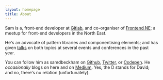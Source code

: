 ```yaml
---
layout: homepage
title: About
---
```


Sam is a, front-end developer at [Gitlab](https://gitlab.com), and co-organiser of [Frontend NE](https://frontendne.co.uk); a meetup for front-end developers in the North East.

He's an advocate of pattern libraries and componentising elements; and has given [talks](http://lanyrd.com/profile/samdbeckham/) on both topics at several events and conferences in the past year.

You can follow him as samdbeckham  on [Github](https://github.com/samdbeckham), [Twitter](http://twitter.com/samdbeckham), or [Codepen](http://codepen.io/samdbeckham/).
He _occasionally_ blogs on here and on [Medium](https://medium.com/@samdbeckham).
Yes, the D stands for David; and no, there's no relation (unfortunately).
